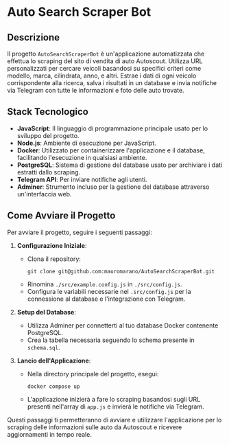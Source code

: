 # Auto Search Scraper Bot

## Descrizione
Il progetto `AutoSearchScraperBot` è un'applicazione automatizzata che effettua lo scraping del sito di vendita di auto Autoscout. Utilizza URL personalizzati per cercare veicoli basandosi su specifici criteri come modello, marca, cilindrata, anno, e altri. Estrae i dati di ogni veicolo corrispondente alla ricerca, salva i risultati in un database e invia notifiche via Telegram con tutte le informazioni e foto delle auto trovate.

## Stack Tecnologico
- **JavaScript**: Il linguaggio di programmazione principale usato per lo sviluppo del progetto.
- **Node.js**: Ambiente di esecuzione per JavaScript.
- **Docker**: Utilizzato per containerizzare l'applicazione e il database, facilitando l'esecuzione in qualsiasi ambiente.
- **PostgreSQL**: Sistema di gestione del database usato per archiviare i dati estratti dallo scraping.
- **Telegram API**: Per inviare notifiche agli utenti.
- **Adminer**: Strumento incluso per la gestione del database attraverso un'interfaccia web.

## Come Avviare il Progetto
Per avviare il progetto, seguire i seguenti passaggi:

1. **Configurazione Iniziale**:
   - Clona il repository:
     ```
     git clone git@github.com:mauromarano/AutoSearchScraperBot.git
     ```
   - Rinomina `./src/example.config.js` in `./src/config.js`.
   - Configura le variabili necessarie nel `.src/config.js` per la connessione al database e l'integrazione con Telegram.

2. **Setup del Database**:
   - Utilizza Adminer per connetterti al tuo database Docker contenente PostgreSQL.
   - Crea la tabella necessaria seguendo lo schema presente in `schema.sql`.

3. **Lancio dell'Applicazione**:
   - Nella directory principale del progetto, esegui:
     ```
     docker compose up
     ```
   - L'applicazione inizierà a fare lo scraping basandosi sugli URL presenti nell'array di `app.js` e invierà le notifiche via Telegram.

Questi passaggi ti permetteranno di avviare e utilizzare l'applicazione per lo scraping delle informazioni sulle auto da Autoscout e ricevere aggiornamenti in tempo reale.

